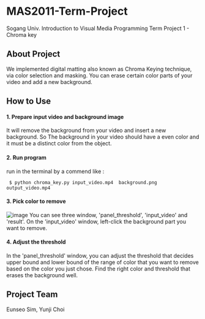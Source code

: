 # MAS2011-Term-Project
Sogang Univ. Introduction to Visual Media Programming Term Project 1 - Chroma key

## About Project
We implemented digital matting also known as Chroma Keying technique, via color selection and masking. You can erase certain color parts of your video and add a new background.

## How to Use
#### 1. Prepare input video and background image
It will remove the background from your video and insert a new background. So The background in your video should have a even color and it must be a distinct color from the object.

#### 2. Run program
run in the terminal by a commend like :
```
 $ python chroma_key.py input_video.mp4  background.png output_video.mp4
```
#### 3. Pick color to remove
![image](https://user-images.githubusercontent.com/55528304/204782194-4e5c1121-95c4-48c2-ad26-db51bdf1b703.png)
You can see three window, 'panel_threshold', 'input_video' and 'result'. On the 'input_video' window, left-click the background part you want to remove.

#### 4. Adjust the threshold
In the 'panel_threshold' window, you can adjust the threshold that decides upper bound and lower bound of the range of color that you want to remove based on the color you just chose.
Find the right color and threshold that erases the background well.

## Project Team 
Eunseo Sim, Yunji Choi


